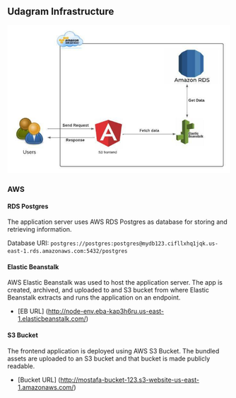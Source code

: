## Udagram Infrastructure

![Architecture](Archs%20using%20lucid/System%20Arch.jpeg)

### AWS
#### RDS Postgres
The application server uses AWS RDS Postgres as database for storing and retrieving information.

Database URI: `postgres://postgres:postgres@mydb123.cifllxhq1jqk.us-east-1.rds.amazonaws.com:5432/postgres`

#### Elastic Beanstalk
AWS Elastic Beanstalk was used to host the application server. The app is created, archived, and uploaded to and S3 bucket from where Elastic Beanstalk extracts and runs the application on an endpoint.

- [EB URL] (http://node-env.eba-kap3h6ru.us-east-1.elasticbeanstalk.com/)

#### S3 Bucket
The frontend application is deployed using AWS S3 Bucket. The bundled assets are uploaded to an S3 bucket and that bucket is made publicly readable.

- [Bucket URL] (http://mostafa-bucket-123.s3-website-us-east-1.amazonaws.com/)


